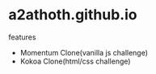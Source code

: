# a2athoth.github.io

features

- Momentum Clone(vanilla js challenge)
- Kokoa Clone(html/css challenge)
